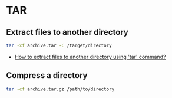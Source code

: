 # TAR

## Extract files to another directory

```bash
tar -xf archive.tar -C /target/directory
```

- [How to extract files to another directory using 'tar' command?](https://askubuntu.com/questions/45349/how-to-extract-files-to-another-directory-using-tar-command)

## Compress a directory

```bash
tar -cf archive.tar.gz /path/to/directory
```